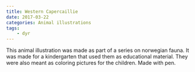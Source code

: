 ```yaml
---
title: Western Capercaillie
date: 2017-03-22
categories: Animal illustrations
tags:
    - dyr
---
```

This animal illustration was made as part of a series on norwegian fauna. It was made for a kindergarten that used them as educational material. They were also meant as coloring pictures for the children. Made with pen.